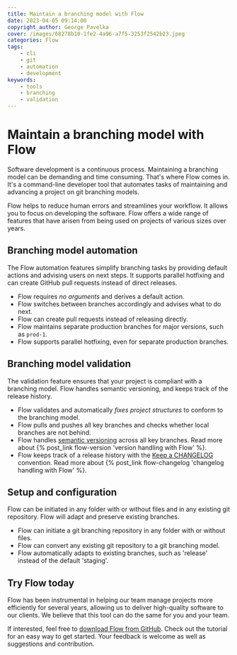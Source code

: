 ```yaml
---
title: Maintain a branching model with Flow
date: 2023-04-05 09:14:00
copyright_author: George Pavelka
cover: /images/68278b10-1fe2-4a96-a7f5-3253f2542b23.jpeg
categories: Flow
tags:
    - cli
    - git
    - automation
    - development
keywords:
    - tools
    - branching
    - validation
---
```


# Maintain a branching model with Flow

Software development is a continuous process. Maintaining a branching model can be demanding and time consuming. That's where Flow comes in. It's a command-line developer tool that automates tasks of maintaining and advancing a project on git branching models.

Flow helps to reduce human errors and streamlines your workflow. It allows you to focus on developing the software. Flow offers a wide range of features that have arisen from being used on projects of various sizes over years.

## Branching model automation

The Flow automation features simplify branching tasks by providing default actions and advising users on next steps. It supports parallel hotfixing and can create GitHub pull requests instead of direct releases.

 - Flow requires *no arguments* and derives a default action.
 - Flow switches between branches accordingly and advises what to do next.
 - Flow can create pull requests instead of releasing directly.
 - Flow maintains separate production branches for major versions, such as `prod-1`.
 - Flow supports parallel hotfixing, even for separate production branches.

## Branching model validation

The validation feature ensures that your project is compliant with a branching model. Flow handles semantic versioning, and keeps track of the release history.

 - Flow validates and automatically *fixes project structures* to conform to the branching model.
 - Flow pulls and pushes all key branches and checks whether local branches are not behind.
 - Flow handles [semantic versioning](https://semver.org/) across all key branches. Read more about {% post_link flow-version 'version handling with Flow' %}.
 - Flow keeps track of a release history with the [Keep a CHANGELOG](https://keepachangelog.com/en/) convention. Read more about {% post_link flow-changelog 'changelog handling with Flow' %}.

## Setup and configuration

Flow can be initiated in any folder with or without files and in any existing git repository. Flow will adapt and preserve existing branches.

 - Flow can initiate a git branching repository in any folder with or without files.
 - Flow can convert any existing git repository to a git branching model.
 - Flow automatically adapts to existing branches, such as 'release' instead of the default 'staging'.

## Try Flow today

Flow has been instrumental in helping our team manage projects more efficiently for several years, allowing us to deliver high-quality software to our clients. We believe that this tool can do the same for you and your team.

If interested, feel free to [download Flow from GitHub](https://github.com/internetguru/flow). Check out the tutorial for an easy way to get started. Your feedback is welcome as well as suggestions and contribution.
